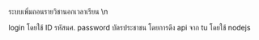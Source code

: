 ระบบเพิ่มถอนรายวิชานอกเวลาเรียน \n

login โดยใช้ ID รหัสนศ. password บัตรประชาชน
โดยการดึง api จาก tu โดยใช้ nodejs
